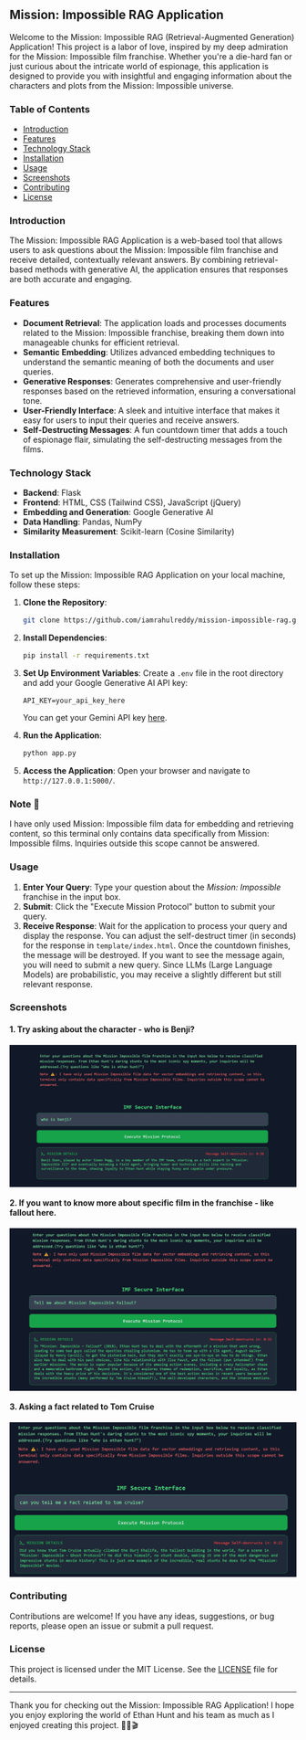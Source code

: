 ## Mission: Impossible RAG Application

Welcome to the Mission: Impossible RAG (Retrieval-Augmented Generation) Application! This project is a labor of love, inspired by my deep admiration for the Mission: Impossible film franchise. Whether you're a die-hard fan or just curious about the intricate world of espionage, this application is designed to provide you with insightful and engaging information about the characters and plots from the Mission: Impossible universe.

### Table of Contents
- [Introduction](#introduction)
- [Features](#features)
- [Technology Stack](#technology-stack)
- [Installation](#installation)
- [Usage](#usage)
- [Screenshots](#screenshots)
- [Contributing](#contributing)
- [License](#license)

### Introduction

The Mission: Impossible RAG Application is a web-based tool that allows users to ask questions about the Mission: Impossible film franchise and receive detailed, contextually relevant answers. By combining retrieval-based methods with generative AI, the application ensures that responses are both accurate and engaging.

### Features

- **Document Retrieval**: The application loads and processes documents related to the Mission: Impossible franchise, breaking them down into manageable chunks for efficient retrieval.
- **Semantic Embedding**: Utilizes advanced embedding techniques to understand the semantic meaning of both the documents and user queries.
- **Generative Responses**: Generates comprehensive and user-friendly responses based on the retrieved information, ensuring a conversational tone.
- **User-Friendly Interface**: A sleek and intuitive interface that makes it easy for users to input their queries and receive answers.
- **Self-Destructing Messages**: A fun countdown timer that adds a touch of espionage flair, simulating the self-destructing messages from the films.

### Technology Stack

- **Backend**: Flask
- **Frontend**: HTML, CSS (Tailwind CSS), JavaScript (jQuery)
- **Embedding and Generation**: Google Generative AI
- **Data Handling**: Pandas, NumPy
- **Similarity Measurement**: Scikit-learn (Cosine Similarity)

### Installation

To set up the Mission: Impossible RAG Application on your local machine, follow these steps:

1. **Clone the Repository**:
   ```bash
   git clone https://github.com/iamrahulreddy/mission-impossible-rag.git
   ```

2. **Install Dependencies**:
   ```bash
   pip install -r requirements.txt
   ```

3. **Set Up Environment Variables**:
   Create a `.env` file in the root directory and add your Google Generative AI API key:
   ```
   API_KEY=your_api_key_here
   ```
   You can get your Gemini API key [here](https://ai.google.dev/gemini-api/docs/api-key).

4. **Run the Application**:
   ```bash
   python app.py
   ```

5. **Access the Application**:
   Open your browser and navigate to `http://127.0.0.1:5000/`.

### Note 📝

I have only used Mission: Impossible film data for embedding and retrieving content, so this terminal only contains data specifically from Mission: Impossible films. Inquiries outside this scope cannot be answered.

### Usage

1. **Enter Your Query**: Type your question about the *Mission: Impossible* franchise in the input box.
2. **Submit**: Click the "Execute Mission Protocol" button to submit your query.
3. **Receive Response**: Wait for the application to process your query and display the response. You can adjust the self-destruct timer (in seconds) for the response in `template/index.html`. Once the countdown finishes, the message will be destroyed. If you want to see the message again, you will need to submit a new query. Since LLMs (Large Language Models) are probabilistic, you may receive a slightly different but still relevant response.

### Screenshots

#### 1. Try asking about the character - who is Benji?
<img src="screenshots/screenshot%20-%201.jpeg" alt="Screenshot 1" style="display: block; margin: 0 auto;">

#### 2. If you want to know more about specific film in the franchise - like fallout here.
<img src="screenshots/screenshot%20-%202.jpeg" alt="Screenshot 2" style="display: block; margin: 0 auto;">

#### 3. Asking a fact related to Tom Cruise
<img src="screenshots/screenshot%20-%203.jpeg" alt="Screenshot 3" style="display: block; margin: 0 auto;">

### Contributing

Contributions are welcome! If you have any ideas, suggestions, or bug reports, please open an issue or submit a pull request. 

### License

This project is licensed under the MIT License. See the [LICENSE](LICENSE) file for details.

---

Thank you for checking out the Mission: Impossible RAG Application! I hope you enjoy exploring the world of Ethan Hunt and his team as much as I enjoyed creating this project. 🕵️‍♂️🎬





